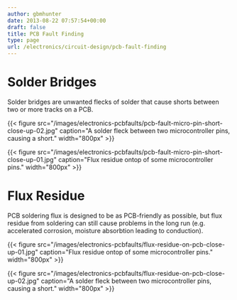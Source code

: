 ```yaml
---
author: gbmhunter
date: 2013-08-22 07:57:54+00:00
draft: false
title: PCB Fault Finding
type: page
url: /electronics/circuit-design/pcb-fault-finding
---
```


# Solder Bridges

Solder bridges are unwanted flecks of solder that cause shorts between two or more tracks on a PCB.

{{< figure src="/images/electronics-pcbfaults/pcb-fault-micro-pin-short-close-up-02.jpg" caption="A solder fleck between two microcontroller pins, causing a short."  width="800px" >}}

{{< figure src="/images/electronics-pcbfaults/pcb-fault-micro-pin-short-close-up-01.jpg" caption="Flux residue ontop of some microcontroller pins."  width="800px" >}}


# Flux Residue

PCB soldering flux is designed to be as PCB-friendly as possible, but flux residue from soldering can still cause problems in the long run (e.g. accelerated corrosion, moisture absorbtion leading to conduction).

{{< figure src="/images/electronics-pcbfaults/flux-residue-on-pcb-close-up-01.jpg" caption="Flux residue ontop of some microcontroller pins."  width="800px" >}}

{{< figure src="/images/electronics-pcbfaults/flux-residue-on-pcb-close-up-02.jpg" caption="A solder fleck between two microcontroller pins, causing a short."  width="800px" >}}
